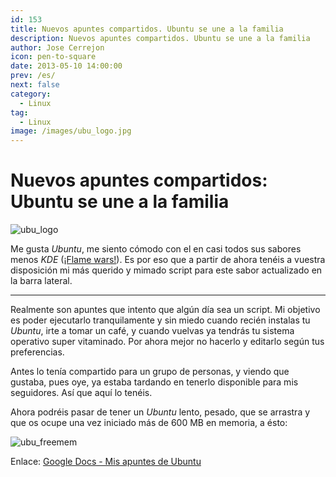 ```yaml
---
id: 153
title: Nuevos apuntes compartidos. Ubuntu se une a la familia
description: Nuevos apuntes compartidos. Ubuntu se une a la familia
author: Jose Cerrejon
icon: pen-to-square
date: 2013-05-10 14:00:00
prev: /es/
next: false
category:
  - Linux
tag:
  - Linux
image: /images/ubu_logo.jpg
---
```


# Nuevos apuntes compartidos: Ubuntu se une a la familia

![ubu_logo](/images/ubu_logo.jpg)

Me gusta *Ubuntu*, me siento cómodo con el en casi todos sus sabores menos *KDE* ([¡Flame wars!](https://es.wikipedia.org/wiki/Flame)). Es por eso que a partir de ahora tenéis a vuestra disposición mi más querido y mimado script para este sabor actualizado en la barra lateral.

- - -
Realmente son apuntes que intento que algún día sea un script. Mi objetivo es poder ejecutarlo tranquilamente y sin miedo cuando recién instalas tu *Ubuntu*, irte a tomar un café, y cuando vuelvas ya tendrás tu sistema operativo super vitaminado. Por ahora mejor no hacerlo y editarlo según tus preferencias.

Antes lo tenía compartido para un grupo de personas, y viendo que gustaba, pues oye, ya estaba tardando en tenerlo disponible para mis seguidores. Así que aquí lo tenéis.

Ahora podréis pasar de tener un *Ubuntu* lento, pesado, que se arrastra y que os ocupe una vez iniciado más de 600 MB en memoria, a ésto:

![ubu_freemem](/images/Ubuntu_freemem.jpg)

Enlace: [Google Docs - Mis apuntes de Ubuntu](http://goo.gl/63X0p)